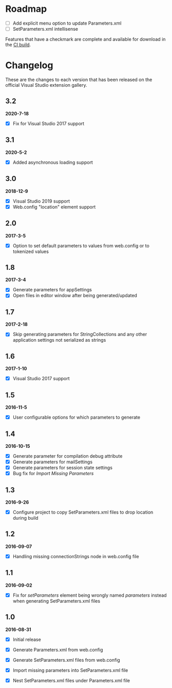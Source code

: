 # Roadmap
- [ ] Add explicit menu option to update Parameters.xml
- [ ] SetParameters.xml intellisense

Features that have a checkmark are complete and available for
download in the
[CI build](http://vsixgallery.com/extension/6435437e-72fb-4626-9a47-865f185ce258/).

# Changelog

These are the changes to each version that has been released
on the official Visual Studio extension gallery.

## 3.2
**2020-7-18**
- [x] Fix for Visual Studio 2017 support

## 3.1
**2020-5-2**
- [x] Added asynchronous loading support

## 3.0
**2018-12-9**
- [x] Visual Studio 2019 support
- [x] Web.config "location" element support

## 2.0
**2017-3-5**
- [x] Option to set default parameters to values from web.config or to tokenized values

## 1.8
**2017-3-4**
- [x] Generate parameters for appSettings
- [x] Open files in editor window after being generated/updated

## 1.7
**2017-2-18**
- [x] Skip generating parameters for StringCollections and any other application settings not serialized as strings

## 1.6
**2017-1-10**
- [x] Visual Studio 2017 support

## 1.5
**2016-11-5**
- [x] User configurable options for which parameters to generate

## 1.4
**2016-10-15**
- [x] Generate parameter for compilation debug attribute
- [x] Generate parameters for mailSettings
- [x] Generate parameters for session state settings
- [x] Bug fix for *Import Missing Parameters*

## 1.3
**2016-9-26**

- [x] Configure project to copy SetParameters.xml files to drop location during build


## 1.2
**2016-09-07**

- [x] Handling missing connectionStrings node in web.config file

## 1.1

**2016-09-02**

- [x] Fix for *setParameters* element being wrongly named *parameters* instead when generating SetParameters.xml files

## 1.0

**2016-08-31**

- [x] Initial release
- [x] Generate Parameters.xml from web.config
- [x] Generate SetParameters.xml files from web.config
- [x] Import missing parameters into SetParameters.xml file
- [x] Nest SetParameters.xml files under Parameters.xml file 







